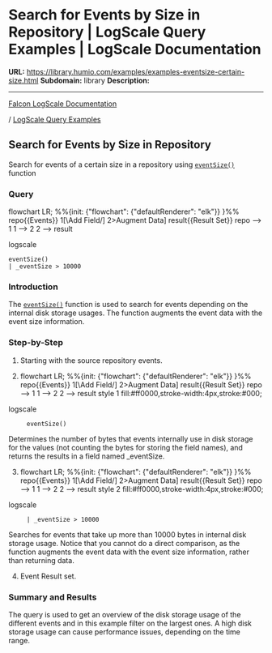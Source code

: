 # Search for Events by Size in Repository | LogScale Query Examples | LogScale Documentation

**URL:** https://library.humio.com/examples/examples-eventsize-certain-size.html
**Subdomain:** library
**Description:** 

---

[Falcon LogScale Documentation](https://library.humio.com)

/ [LogScale Query Examples](examples.html)

## Search for Events by Size in Repository

Search for events of a certain size in a repository using [`eventSize()`](https://library.humio.com/data-analysis/functions-eventsize.html) function 

### Query

flowchart LR; %%{init: {"flowchart": {"defaultRenderer": "elk"}} }%% repo{{Events}} 1[\Add Field/] 2>Augment Data] result{{Result Set}} repo --> 1 1 --> 2 2 --> result

logscale
    
    
    eventSize()
    | _eventSize > 10000

### Introduction

The [`eventSize()`](https://library.humio.com/data-analysis/functions-eventsize.html) function is used to search for events depending on the internal disk storage usages. The function augments the event data with the event size information. 

### Step-by-Step

  1. Starting with the source repository events.

  2. flowchart LR; %%{init: {"flowchart": {"defaultRenderer": "elk"}} }%% repo{{Events}} 1[\Add Field/] 2>Augment Data] result{{Result Set}} repo --> 1 1 --> 2 2 --> result style 1 fill:#ff0000,stroke-width:4px,stroke:#000;

logscale
         
         eventSize()

Determines the number of bytes that events internally use in disk storage for the values (not counting the bytes for storing the field names), and returns the results in a field named _eventSize. 

  3. flowchart LR; %%{init: {"flowchart": {"defaultRenderer": "elk"}} }%% repo{{Events}} 1[\Add Field/] 2>Augment Data] result{{Result Set}} repo --> 1 1 --> 2 2 --> result style 2 fill:#ff0000,stroke-width:4px,stroke:#000;

logscale
         
         | _eventSize > 10000

Searches for events that take up more than 10000 bytes in internal disk storage usage. Notice that you cannot do a direct comparison, as the function augments the event data with the event size information, rather than returning data. 

  4. Event Result set.




### Summary and Results

The query is used to get an overview of the disk storage usage of the different events and in this example filter on the largest ones. A high disk storage usage can cause performance issues, depending on the time range.
